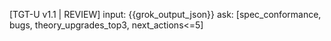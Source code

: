 [TGT-U v1.1 | REVIEW]
input: {{grok_output_json}}
ask: [spec_conformance, bugs, theory_upgrades_top3, next_actions<=5]
